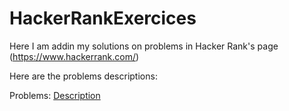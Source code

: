 # HackerRankExercices
Here I am addin my solutions on problems in Hacker Rank's page (https://www.hackerrank.com/) 

Here are the problems descriptions:

Problems: [Description](https://github.com/Dimitvp/HackerRankExercices/wiki)
